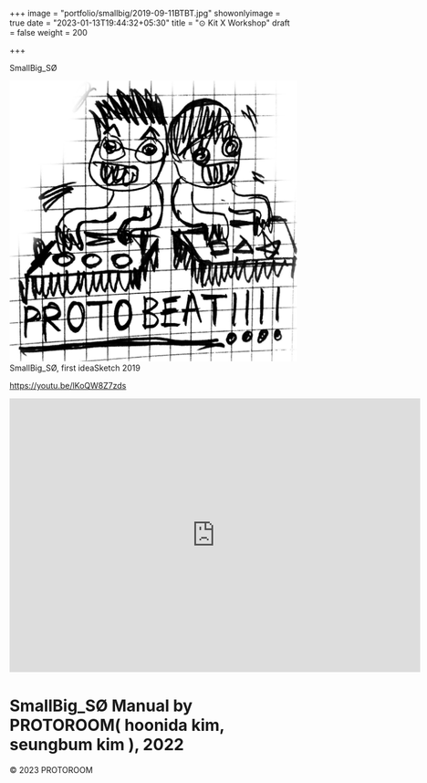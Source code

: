 +++
image = "portfolio/smallbig/2019-09-11BTBT.jpg"
showonlyimage = true
date = "2023-01-13T19:44:32+05:30"
title = "⊙ Kit X Workshop"
draft = false
weight = 200

+++

SmallBig_SØ 

<!--more-->

![first ideaSketch](2019-09-11BTBT.jpg)SmallBig_SØ, first ideaSketch 2019

https://youtu.be/lKoQW8Z7zds



<iframe width="720" height="480" src="https://www.youtube.com/embed/lKoQW8Z7zds" title="YouTube video player" frameborder="0" allow="accelerometer; autoplay; clipboard-write; encrypted-media; gyroscope; picture-in-picture; web-share" allowfullscreen></iframe>

# SmallBig_SØ Manual by PROTOROOM( hoonida kim, seungbum kim ), 2022









© 2023 PROTOROOM
